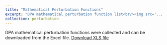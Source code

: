 ```yaml
---
title: "Mathematical Perturbation Functions"
excerpt: "DPA mathematical perturbation function list<br/><img src='../images/mathematical_perturbations.png'>"
collection: perturbation
---
```


DPA mathematical perturbation functions were collected and can be downloaded from the Excel file.
[Download XLS file](https://github.com/phoenixml/roadmap.github.io/blob/master/files/DPA_driven_by_Mathematical_function.xlsx?raw=true)
